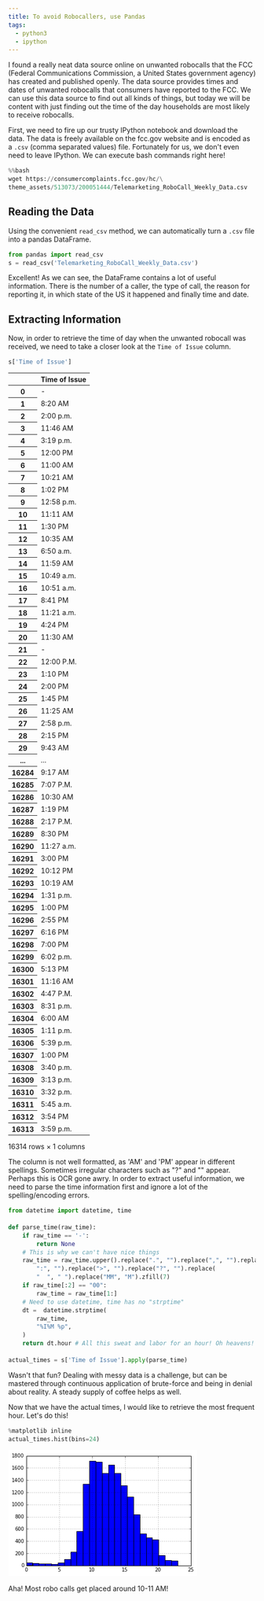 ```yaml
---
title: To avoid Robocallers, use Pandas
tags:
  - python3
  - ipython
---
```

I found a really neat data source online on unwanted robocalls that the FCC
(Federal Communications Commission, a United States government agency) has
created and published openly. The data source provides times and dates of
unwanted robocalls that consumers have reported to the FCC. We can use this
data source to find out all kinds of things, but today we will be content with
just finding out the time of the day households are most likely to receive
robocalls.

<!--more-->

First, we need to fire up our trusty IPython notebook and download the data.
The data is freely available on the fcc.gov website and is encoded as a `.csv`
(comma separated values) file. Fortunately for us, we don't even need to leave
IPython. We can execute bash commands right here!

```python
%%bash
wget https://consumercomplaints.fcc.gov/hc/\
theme_assets/513073/200051444/Telemarketing_RoboCall_Weekly_Data.csv
```

## Reading the Data

Using the convenient `read_csv` method, we can automatically turn a `.csv` file
into a pandas DataFrame.

```python
from pandas import read_csv
s = read_csv('Telemarketing_RoboCall_Weekly_Data.csv')
```

Excellent! As we can see, the DataFrame contains a lot of useful information.
There is the number of a caller, the type of call, the reason for reporting it,
in which state of the US it happened and finally time and date.

## Extracting Information

Now, in order to retrieve the time of day when the unwanted robocall was
received, we need to take a closer look at the `Time of Issue` column.

```python
s['Time of Issue']
```

<table class="u-full-width">
  <thead>
    <tr style="text-align: right;">
      <th></th>
      <th>Time of Issue</th>
    </tr>
  </thead>
  <tbody>
    <tr>
      <th>0</th>
      <td>-</td>
    </tr>
    <tr>
      <th>1</th>
      <td>8:20 AM</td>
    </tr>
    <tr>
      <th>2</th>
      <td>2:00 p.m.</td>
    </tr>
    <tr>
      <th>3</th>
      <td>11:46 AM</td>
    </tr>
    <tr>
      <th>4</th>
      <td>3:19 p.m.</td>
    </tr>
    <tr>
      <th>5</th>
      <td>12:00 PM</td>
    </tr>
    <tr>
      <th>6</th>
      <td>11:00 AM</td>
    </tr>
    <tr>
      <th>7</th>
      <td>10:21 AM</td>
    </tr>
    <tr>
      <th>8</th>
      <td>1:02 PM</td>
    </tr>
    <tr>
      <th>9</th>
      <td>12:58 p.m.</td>
    </tr>
    <tr>
      <th>10</th>
      <td>11:11 AM</td>
    </tr>
    <tr>
      <th>11</th>
      <td>1:30 PM</td>
    </tr>
    <tr>
      <th>12</th>
      <td>10:35 AM</td>
    </tr>
    <tr>
      <th>13</th>
      <td>6:50 a.m.</td>
    </tr>
    <tr>
      <th>14</th>
      <td>11:59 AM</td>
    </tr>
    <tr>
      <th>15</th>
      <td>10:49 a.m.</td>
    </tr>
    <tr>
      <th>16</th>
      <td>10:51 a.m.</td>
    </tr>
    <tr>
      <th>17</th>
      <td>8:41 PM</td>
    </tr>
    <tr>
      <th>18</th>
      <td>11:21 a.m.</td>
    </tr>
    <tr>
      <th>19</th>
      <td>4:24 PM</td>
    </tr>
    <tr>
      <th>20</th>
      <td>11:30 AM</td>
    </tr>
    <tr>
      <th>21</th>
      <td>-</td>
    </tr>
    <tr>
      <th>22</th>
      <td>12:00 P.M.</td>
    </tr>
    <tr>
      <th>23</th>
      <td>1:10 PM</td>
    </tr>
    <tr>
      <th>24</th>
      <td>2:00 PM</td>
    </tr>
    <tr>
      <th>25</th>
      <td>1:45 PM</td>
    </tr>
    <tr>
      <th>26</th>
      <td>11:25 AM</td>
    </tr>
    <tr>
      <th>27</th>
      <td>2:58 p.m.</td>
    </tr>
    <tr>
      <th>28</th>
      <td>2:15 PM</td>
    </tr>
    <tr>
      <th>29</th>
      <td>9:43 AM</td>
    </tr>
    <tr>
      <th>...</th>
      <td>...</td>
    </tr>
    <tr>
      <th>16284</th>
      <td>9:17 AM</td>
    </tr>
    <tr>
      <th>16285</th>
      <td>7:07 P.M.</td>
    </tr>
    <tr>
      <th>16286</th>
      <td>10:30 AM</td>
    </tr>
    <tr>
      <th>16287</th>
      <td>1:19 PM</td>
    </tr>
    <tr>
      <th>16288</th>
      <td>2:17 P.M.</td>
    </tr>
    <tr>
      <th>16289</th>
      <td>8:30 PM</td>
    </tr>
    <tr>
      <th>16290</th>
      <td>11:27 a.m.</td>
    </tr>
    <tr>
      <th>16291</th>
      <td>3:00 PM</td>
    </tr>
    <tr>
      <th>16292</th>
      <td>10:12 PM</td>
    </tr>
    <tr>
      <th>16293</th>
      <td>10:19 AM</td>
    </tr>
    <tr>
      <th>16294</th>
      <td>1:31 p.m.</td>
    </tr>
    <tr>
      <th>16295</th>
      <td>1:00 PM</td>
    </tr>
    <tr>
      <th>16296</th>
      <td>2:55 PM</td>
    </tr>
    <tr>
      <th>16297</th>
      <td>6:16 PM</td>
    </tr>
    <tr>
      <th>16298</th>
      <td>7:00 PM</td>
    </tr>
    <tr>
      <th>16299</th>
      <td>6:02 p.m.</td>
    </tr>
    <tr>
      <th>16300</th>
      <td>5:13 PM</td>
    </tr>
    <tr>
      <th>16301</th>
      <td>11:16 AM</td>
    </tr>
    <tr>
      <th>16302</th>
      <td>4:47 P.M.</td>
    </tr>
    <tr>
      <th>16303</th>
      <td>8:31 p.m.</td>
    </tr>
    <tr>
      <th>16304</th>
      <td>6:00 AM</td>
    </tr>
    <tr>
      <th>16305</th>
      <td>1:11 p.m.</td>
    </tr>
    <tr>
      <th>16306</th>
      <td>5:39 p.m.</td>
    </tr>
    <tr>
      <th>16307</th>
      <td>1:00 PM</td>
    </tr>
    <tr>
      <th>16308</th>
      <td>3:40 p.m.</td>
    </tr>
    <tr>
      <th>16309</th>
      <td>3:13 p.m.</td>
    </tr>
    <tr>
      <th>16310</th>
      <td>3:32 p.m.</td>
    </tr>
    <tr>
      <th>16311</th>
      <td>5:45 a.m.</td>
    </tr>
    <tr>
      <th>16312</th>
      <td>3:54 PM</td>
    </tr>
    <tr>
      <th>16313</th>
      <td>3:59 p.m.</td>
    </tr>
  </tbody>
</table>
<p>16314 rows × 1 columns</p>

The column is not well formatted, as 'AM' and 'PM' appear in different
spellings. Sometimes irregular characters such as "?" and "" appear. Perhaps
this is OCR gone awry. In order to extract useful information, we need to parse
the time information first and ignore a lot of the spelling/encoding errors.

```python
from datetime import datetime, time

def parse_time(raw_time):
    if raw_time == '-':
        return None
    # This is why we can't have nice things
    raw_time = raw_time.upper().replace(".", "").replace(",", "").replace(
        ":", "").replace(">", "").replace("?", "").replace(
        "  ", " ").replace("MM", "M").zfill(7)
    if raw_time[:2] == "00":
        raw_time = raw_time[1:]
    # Need to use datetime, time has no "strptime"
    dt =  datetime.strptime(
        raw_time,
        "%I%M %p",
    )
    return dt.hour # All this sweat and labor for an hour! Oh heavens!

actual_times = s['Time of Issue'].apply(parse_time)
```

Wasn't that fun? Dealing with messy data is a challenge, but can be mastered
through continuous application of brute-force and being in denial about
reality.  A steady supply of coffee helps as well.

Now that we have the actual times, I would like to retrieve the most frequent
hour. Let's do this!

```python
%matplotlib inline
actual_times.hist(bins=24)
```

![Matplotlib Chart](/static/blog/customer_complaints.png)

Aha! Most robo calls get placed around 10-11 AM!
